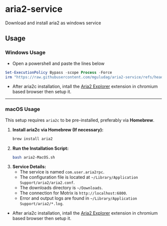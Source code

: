 # aria2-service
Download and install aria2 as windows service

## Usage

### Windows Usage
* Open a powershell and paste the lines below
```powershell
Set-ExecutionPolicy Bypass -scope Process -Force
irm "https://raw.githubusercontent.com/mguludag/aria2-service/refs/heads/main/aria2.ps1" | iex
````

  * After aria2c installation, intall the [Aria2 Explorer](https://chromewebstore.google.com/detail/aria2-explorer/mpkodccbngfoacfalldjimigbofkhgjn) extension in chromium based browser then setup it.

-----

### macOS Usage

This setup requires `aria2c` to be pre-installed, preferably via **Homebrew**.

1.  **Install aria2c via Homebrew (If necessary):**
    ```bash
    brew install aria2
    ```
2.  **Run the Installation Script:**
    ```bash
    bash aria2-MacOS.sh
    ```
3.  **Service Details:**
      * The service is named `com.user.aria2rpc`.
      * The configuration file is located at `~/Library/Application Support/aria2/aria2.conf`.
      * The downloads directory is `~/Downloads`.
      * The connection for Motrix is `http://localhost:6800`.
      * Error and output logs are found in `~/Library/Application Support/aria2/*.log`.

  * After aria2c installation, intall the [Aria2 Explorer](https://chromewebstore.google.com/detail/aria2-explorer/mpkodccbngfoacfalldjimigbofkhgjn) extension in chromium based browser then setup it.
